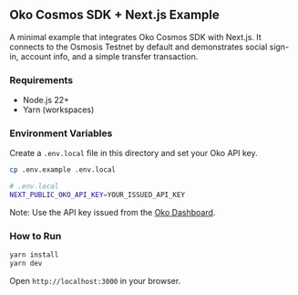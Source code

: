 ## Oko Cosmos SDK + Next.js Example

A minimal example that integrates Oko Cosmos SDK with Next.js. It
connects to the Osmosis Testnet by default and demonstrates social sign-in,
account info, and a simple transfer transaction.

### Requirements

- Node.js 22+
- Yarn (workspaces)

### Environment Variables

Create a `.env.local` file in this directory and set your Oko API
key.

```bash
cp .env.example .env.local
```

```bash
# .env.local
NEXT_PUBLIC_OKO_API_KEY=YOUR_ISSUED_API_KEY
```

Note: Use the API key issued from the
[Oko Dashboard](https://dapp.oko.app).

### How to Run

```bash
yarn install
yarn dev
```

Open `http://localhost:3000` in your browser.
